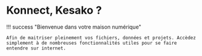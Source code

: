# **Konnect, Kesako ?**

!!! success "Bienvenue dans votre maison numérique"

    Afin de maitriser pleinement vos fichiers, données et projets. Accèdez simplement à de nombreuses fonctionnalités utiles pour se faire entendre sur internet.


<style>
  .md-content__button {
    display: none;
  }
</style>